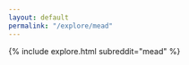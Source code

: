 ```yaml
---
layout: default
permalink: "/explore/mead"
---
```


<link rel="stylesheet" type="text/css" href="/static/css/explore.css">
{% include explore.html subreddit="mead" %}
